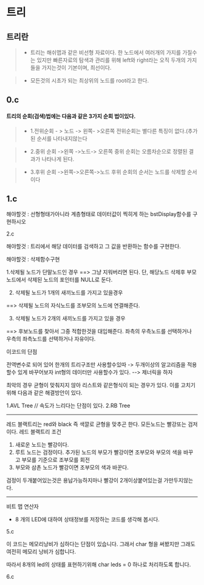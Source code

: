 # 트리

## 트리란

> - 트리는 해쉬맵과 같은 비선형 자료이다. 한 노드에서 여러개의 가지를 가질수는 있지만 빠른자료의 탐색과 관리를 위해 left와 right라는 오직 두개의 가지들을 가지는것이 기본이며, 최선이다.

> - 모든것의 시초가 되는 최상위의 노드를 root라고 한다.

## 0.c

#### 트리의 순회(검색)법에는 다음과 같은 3가지 순회 법이있다.

> - 1.전위순회 - > 노드 -> 왼쪽- >오른쪽
전위순회는 별다른 특징이 없다.(추가된 순서를 나타내지않는다

> - 2.중위 순회 ->왼쪽 ->노드-> 오른쪽
중위 순회는 오름차순으로 정렬된 결과가 나타나게 된다.

> - 3.후위 순회 ->왼쪽->오른쪽->노드
후위 순회의 순서는  노드를 삭제할 순서이다

## 1.c

해야할것 : 선형형태가아니라 계층형태로 데이터값이 찍히게 하는 bstDisplay함수를 구현하시오

2.c

해야할것 : 트리에서 해당 데이터를 검색하고 그 값을 반환하는 함수를 구현한다.

해야할것 : 삭제함수구현

1.삭제될 노드가 단말노드인 경우 ==> 그냥 지워버리면 된다. 단, 해당노드 삭제후 부모노드에서 
삭제된 노드의 포인터를 NULL로 둔다.

2. 삭제될 노드가 1개의 새끼노드를 가지고 있을경우

==> 삭제될 노드의 자식노드를 조부모의 노드에 연결해준다.

3. 삭제될 노드가 2개의 새끼노드를 가지고 있을 경우

==> 후보노드를 찾아서 그중 적합한것을 대입해준다.
좌측의 우측노드를 선택하거나 우측의 좌측노드를 선택하거나 자유이다.

이코드의 단점

전역변수로 되어 있어 한개의 트리구조만 사용할수있따 -> 두개이상의 알고리즘을 적용할수 있게 바꾸어보자
int형의 데이터만 사용할수가 있다. --> 제너릭을 하자

최악의 경우 균형이 맞춰지지 않아 리스트와 같은형식이 되는 경우가 있다. 이를 고치기위해 다음과 같은 
해결방안이 있다.

1.AVL Tree  // 속도가 느리다는 단점이 있다.
2.RB Tree


---------------------------------------------------------------------------
레드 블랙트리는 red와 black 즉 색깔로 균형을 맞추곤 한다.
모든노드는 빨강또는 검저이다.
레드 블랙트리 조건

1. 새로운 노드는 빨강이다.
2. 루트 노드는 검정이다.
추가된 노드의 부모가 빨강이면 조부모와 부모의 색을
바꾸고 부모를 기준으로 조부모를 회전
3. 부모와 삼촌 노드가 빨강이면 조부모의 색과
바꾼다.

검정이 두개붙어있는것은 용납가능하지마나 빨강이 2개이상붙어있는걸 가만두지않는다.

-----------------------------------------------------------------------------

비트 맵 연산자

- 8 개의 LED에 대하여 상태정보를 저장하는 코드를 생각해 봅시다.

5.c 

이 코드는 메모리낭비가 심하다는 단점이 있습니다. 그래서 char 형을 써봤지만 그래도 여전히
메모리 낭비가 심합니다.

따라서 8개의 led의 상태를 표현하기위해 char leds = 0 하나로 처리하도록 합니다.

6.c
